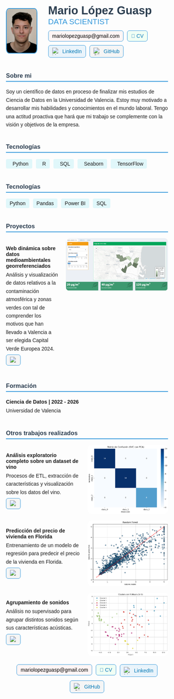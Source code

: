 <html lang="es">
<head>
  <meta charset="UTF-8">
  <meta name="viewport" content="width=device-width, initial-scale=1">
  <title>Mario López Guasp - Portfolio</title>
  <style>
    /* Estilos base */
    body {
      font-family: Arial, sans-serif;
    }
    img.zoomable {
      transition: transform 0.3s ease;
      cursor: zoom-in;
    }
    img.zoomable:hover {
      transform: scale(1.05);
    }
    /* Lightbox (pantalla completa al hacer clic) */
    .lightbox {
      display: none;
      position: fixed;
      z-index: 1000;
      top: 0; left: 0;
      width: 100vw;
      height: 100vh;
      background-color: rgba(0,0,0,0.8);
      justify-content: center;
      align-items: center;
    }
    .lightbox img {
      max-width: 90%;
      max-height: 90%;
      border-radius: 10px;
      box-shadow: 0 0 15px rgba(0,0,0,0.5);
    }
    .lightbox:target {
      display: flex;
    }
    /* Botón de cerrar */
    .lightbox-close {
      position: absolute;
      top: 20px;
      right: 30px;
      font-size: 40px;
      color: white;
      text-decoration: none;
      font-weight: bold;
    }
    .lightbox-close:hover {
      color: #ddd;
    }
  </style>
</head>
<body>


<!-- CONTENEDOR PRINCIPAL -->
<div style="max-width: 900px; margin: 0 auto; padding: 30px; font-family: Arial, sans-serif;">

  <!-- Header completo con foto a la izquierda y datos a la derecha -->
  <div style="display: flex; align-items: center; gap: 30px; margin-bottom: 40px;">
    <!-- Imagen -->
    <img src="assets/fotocarnetmario.jfif" alt="Foto de Mario" style="width: 120px; height: 120px; border-radius: 10%; object-fit: cover; border: 2px solid #3498db;">
    <!-- Información: nombre, título y botones -->
    <div style="display: flex; flex-direction: column; gap: 12px;">
      <!-- Nombre y título -->
      <div>
        <h1 style="color: #2c3e50; font-size: 2.2em; margin: 0;">Mario López Guasp</h1>
        <h2 style="color: #3498db; font-weight: 300; margin: 0;">DATA SCIENTIST</h2>
      </div>
      <!-- Botones de contacto -->
      <div style="display: flex; flex-wrap: wrap; gap: 10px;">
        <a href="mailto:mariolopezguasp@gmail.com" style="text-decoration: none;">
          <div style="display: flex; align-items: center; gap: 8px; background-color: #fff5f5; padding: 6px 10px; border-radius: 6px; border: 1px solid #3498db;">
            <span style="color: #000000;">mariolopezguasp@gmail.com</span>
          </div>
        </a>
        <a href="assets/CV_MarioLopezGuasp.pdf" target="_blank" style="text-decoration: none;">
          <div style="display: flex; align-items: center; gap: 8px; background-color: #f0fff4; padding: 6px 10px; border-radius: 6px; border: 1px solid #3498db;">
            <span style="color: #0077b5; font-weight: 500;">📄 CV</span>
          </div>
        </a>
        <a href="https://www.linkedin.com/in/mario-l%C3%B3pez-guasp-56b462225/" target="_blank" style="text-decoration: none;">
          <div style="display: flex; align-items: center; gap: 8px; background-color: #eaf4fb; padding: 6px 10px; border-radius: 6px; border: 1px solid #3498db;">
            <img src="https://cdn.jsdelivr.net/gh/devicons/devicon/icons/linkedin/linkedin-original.svg" alt="LinkedIn" style="width: 20px; height: 20px;">
            <span style="color: #0077b5;">LinkedIn</span>
          </div>
        </a>
        <a href="https://github.com/mariolopezguasp" target="_blank" style="text-decoration: none;">
          <div style="display: flex; align-items: center; gap: 8px; background-color: #f5f5f5; padding: 6px 10px; border-radius: 6px; border: 1px solid #3498db;">
            <img src="https://cdn.jsdelivr.net/gh/devicons/devicon/icons/github/github-original.svg" alt="GitHub" style="width: 20px; height: 20px;">
            <span style="color: #0077b5;">GitHub</span>
          </div>
        </a>
      </div>
    </div>
  </div>

  <!-- Sección Sobre mí -->
  <div style="margin-bottom: 40px;">
    <h3 style="color: #2c3e50; border-bottom: 2px solid #3498db; padding-bottom: 5px;">Sobre mi</h3>
    <p style="line-height: 1.6; margin: 0;">Soy un científico de datos en proceso de finalizar mis estudios de Ciencia de Datos en la Universidad de Valencia. Estoy muy motivado a desarrollar mis habilidades y conocimientos en el mundo laboral. Tengo una actitud proactiva que hará que mi trabajo se complemente con la visión y objetivos de la empresa.</p>
  </div>


<!-- Añadir Devicon -->
<link rel="stylesheet" href="https://cdn.jsdelivr.net/gh/devicons/devicon@v2.15.1/devicon.min.css">

<!-- Sección Tecnologías -->
<div style="margin-bottom: 40px;">
  <h3 style="color: #2c3e50; border-bottom: 2px solid #3498db; padding-bottom: 5px;">Tecnologías</h3>
  <div style="display: flex; flex-wrap: wrap; gap: 10px;">
    <span style="background: #e0f7fa; padding: 5px 10px; border-radius: 4px; display: flex; align-items: center;">
      <i class="devicon-python-plain" style="font-size: 30px; margin-right: 8px;"></i> Python
    </span>
    <span style="background: #e0f7fa; padding: 5px 10px; border-radius: 4px; display: flex; align-items: center;">
      <i class="devicon-r-plain" style="font-size: 30px; margin-right: 8px;"></i> R
    </span>
    <span style="background: #e0f7fa; padding: 5px 10px; border-radius: 4px; display: flex; align-items: center;">
      <i class="devicon-mysql-plain" style="font-size: 30px; margin-right: 8px;"></i> SQL
    </span>
    <span style="background: #e0f7fa; padding: 5px 10px; border-radius: 4px; display: flex; align-items: center;">
      <i class="devicon-seaborn-original" style="font-size: 30px; margin-right: 8px;"></i> Seaborn
    </span>
    <span style="background: #e0f7fa; padding: 5px 10px; border-radius: 4px; display: flex; align-items: center;">
      <i class="devicon-tensorflow-original" style="font-size: 30px; margin-right: 8px;"></i> TensorFlow
    </span>
  </div>
</div>


  <!-- Sección Tecnologías -->
  <div style="margin-bottom: 40px;">
    <h3 style="color: #2c3e50; border-bottom: 2px solid #3498db; padding-bottom: 5px;">Tecnologías</h3>
    <div style="display: flex; flex-wrap: wrap; gap: 10px;">
      <span style="background: #e0f7fa; padding: 5px 10px; border-radius: 4px;">Python</span>
      <span style="background: #e0f7fa; padding: 5px 10px; border-radius: 4px;">Pandas</span>
      <span style="background: #e0f7fa; padding: 5px 10px; border-radius: 4px;">Power BI</span>
      <span style="background: #e0f7fa; padding: 5px 10px; border-radius: 4px;">SQL</span>
    </div>
  </div>



<!-- Sección Proyectos -->
<div style="margin-bottom: 40px;">
  <h3 style="color: #2c3e50; border-bottom: 2px solid #3498db; padding-bottom: 5px;">Proyectos</h3>
  <div style="display: flex; justify-content: space-between; align-items: flex-start; gap: 20px; margin-bottom: 15px;">
     <!-- Ejemplo modificado con zoom y ampliación -->
  <div style="display: flex; justify-content: space-between; align-items: flex-start; gap: 20px; margin-bottom: 15px;">
    <div style="flex: 1;">
      <h4 style="margin-bottom: 5px;">Web dinámica sobre datos medioambientales georreferenciados</h4>
      <p style="margin: 0; line-height: 1.6;">Análisis y visualización de datos relativos a la contaminación atmosférica y zonas verdes con tal de comprender los motivos que han llevado a Valencia a ser elegida Capital Verde Europea 2024.</p>
      <a href="https://github.com/mariolopezguasp/ValenciaVerde" target="_blank" style="text-decoration: none;">
        <div style="display: inline-flex; align-items: center; gap: 8px; background-color: #f5f5f5; padding: 5px 10px; border-radius: 6px; border: 1px solid #3498db; margin-top: 5px;">
          <img src="https://cdn.jsdelivr.net/gh/devicons/devicon/icons/github/github-original.svg" alt="GitHub" style="width: 18px; height: 18px;">
        </div>
      </a>
    </div>
    <!-- Imagen con zoom y lightbox -->
    <a href="#img1"><img src="assets/verdep.PNG" alt="Web ValenciaVerde" class="zoomable" style="width: 280px; border-radius: 10px; object-fit: cover;"></a>
  </div>

  <!-- Lightbox para ver en grande -->
  <div id="img1" class="lightbox">
    <a href="#" class="lightbox-close">&times;</a>
    <img src="assets/verdep.PNG" alt="Web ValenciaVerde Ampliada">
  </div>
</div>

  <!-- Sección Formación -->
  <div style="margin-bottom: 40px;">
    <h3 style="color: #2c3e50; border-bottom: 2px solid #3498db; padding-bottom: 5px;">Formación</h3>
    <div style="margin-bottom: 15px;">
      <h4 style="margin-bottom: 5px;">Ciencia de Datos | 2022 - 2026</h4>
      <p style="margin: 0; line-height: 1.6;">Universidad de Valencia</p>
    </div>
  </div>

<!-- Sección Otros trabajos -->
<div style="margin-bottom: 40px;">
  <h3 style="color: #2c3e50; border-bottom: 2px solid #3498db; padding-bottom: 5px;">Otros trabajos realizados</h3>
     <!-- Ejemplo modificado con zoom y ampliación -->
  <div style="display: flex; justify-content: space-between; align-items: flex-start; gap: 20px; margin-bottom: 15px;">
    <div style="flex: 1;">
      <h4 style="margin-bottom: 5px;">Análisis exploratorio completo sobre un dataset de vino</h4>
      <p style="margin: 0; line-height: 1.6;">Procesos de ETL, extracción de características y visualización sobre los datos del vino.</p>
      <a href="https://github.com/mariolopezguasp/Vino" target="_blank" style="text-decoration: none;">
        <div style="display: inline-flex; align-items: center; gap: 8px; background-color: #f5f5f5; padding: 5px 10px; border-radius: 6px; border: 1px solid #3498db; margin-top: 5px;">
          <img src="https://cdn.jsdelivr.net/gh/devicons/devicon/icons/github/github-original.svg" alt="GitHub" style="width: 18px; height: 18px;">
        </div>
      </a>
    </div>
    <!-- Imagen con zoom y lightbox -->
    <a href="#img2"><img src="assets/vino.PNG" alt="Web ValenciaVerde" class="zoomable" style="width: 220px; border-radius: 10px; object-fit: cover;"></a>
  </div>

  <!-- Lightbox para ver en grande -->
  <div id="img2" class="lightbox">
    <a href="#" class="lightbox-close">&times;</a>
    <img src="assets/vino.PNG" alt="Web ValenciaVerde Ampliada">
  </div>

  <div style="display: flex; justify-content: space-between; align-items: flex-start; gap: 20px; margin-bottom: 15px;">
    <div style="flex: 1;">
      <h4 style="margin-bottom: 5px;">Predicción del precio de vivienda en Florida</h4>
      <p style="margin: 0; line-height: 1.6;">Entrenamiento de un modelo de regresión para predecir el precio de la vivienda en Florida.</p>
      <a href="https://github.com/mariolopezguasp/CasasCalifornia" target="_blank" style="text-decoration: none;">
        <div style="display: inline-flex; align-items: center; gap: 8px; background-color: #f5f5f5; padding: 5px 10px; border-radius: 6px; border: 1px solid #3498db; margin-top: 5px;">
          <img src="https://cdn.jsdelivr.net/gh/devicons/devicon/icons/github/github-original.svg" alt="GitHub" style="width: 18px; height: 18px;">
        </div>
      </a>
    </div>
    <!-- Imagen con zoom y lightbox -->
    <a href="#img3"><img src="assets/RF.PNG" alt="Web ValenciaVerde" class="zoomable" style="width: 220px; border-radius: 10px; object-fit: cover;"></a>
  </div>

   <!-- Lightbox para ver en grande -->
  <div id="img3" class="lightbox">
    <a href="#" class="lightbox-close">&times;</a>
    <img src="assets/RF.PNG" alt="Web ValenciaVerde Ampliada">
  </div>

  <div style="display: flex; justify-content: space-between; align-items: flex-start; gap: 20px; margin-bottom: 15px;">
    <div style="flex: 1;">
      <h4 style="margin-bottom: 5px;">Agrupamiento de sonidos</h4>
      <p style="margin: 0; line-height: 1.6;">Análisis no supervisado para agrupar distintos sonidos según sus características acústicas.</p>
      <a href="https://github.com/mariolopezguasp/AgrupamientoSonidos" target="_blank" style="text-decoration: none;">
        <div style="display: inline-flex; align-items: center; gap: 8px; background-color: #f5f5f5; padding: 5px 10px; border-radius: 6px; border: 1px solid #3498db; margin-top: 5px;">
          <img src="https://cdn.jsdelivr.net/gh/devicons/devicon/icons/github/github-original.svg" alt="GitHub" style="width: 18px; height: 18px;">
        </div>
      </a>
    </div>
    <!-- Imagen con zoom y lightbox -->
    <a href="#img4"><img src="assets//cluster.PNG" alt="Web ValenciaVerde" class="zoomable" style="width: 220px; border-radius: 10px; object-fit: cover;"></a>
  </div>

   <!-- Lightbox para ver en grande -->
  <div id="img4" class="lightbox">
    <a href="#" class="lightbox-close">&times;</a>
    <img src="assets//cluster.PNG" alt="Web ValenciaVerde Ampliada">
  </div>

  <!-- Footer con botones de contacto -->
  <div style="text-align: center; margin-top: 20px;">
    <div style="display: flex; justify-content: center; flex-wrap: wrap; gap: 10px; margin-top: 20px;">
      <a href="mailto:mariolopezguasp@gmail.com" style="text-decoration: none;">
        <div style="display: flex; align-items: center; gap: 8px; background-color: #fff5f5; padding: 6px 10px; border-radius: 6px; border: 1px solid #3498db;">
          <span style="color: #000000;">mariolopezguasp@gmail.com</span>
        </div>
      </a>
      <a href="assets/CV_MarioLopezGuasp.pdf" target="_blank" style="text-decoration: none;">
        <div style="display: flex; align-items: center; gap: 8px; background-color: #f0fff4; padding: 6px 10px; border-radius: 6px; border: 1px solid #3498db;">
          <span style="color: #0077b5; font-weight: 500;">📄 CV</span>
        </div>
      </a>
      <a href="https://www.linkedin.com/in/mario-l%C3%B3pez-guasp-56b462225/" target="_blank" style="text-decoration: none;">
        <div style="display: flex; align-items: center; gap: 8px; background-color: #eaf4fb; padding: 6px 10px; border-radius: 6px; border: 1px solid #3498db;">
          <img src="https://cdn.jsdelivr.net/gh/devicons/devicon/icons/linkedin/linkedin-original.svg" alt="LinkedIn" style="width: 20px; height: 20px;">
          <span style="color: #0077b5;">LinkedIn</span>
        </div>
      </a>
      <a href="https://github.com/mariolopezguasp" target="_blank" style="text-decoration: none;">
        <div style="display: flex; align-items: center; gap: 8px; background-color: #f5f5f5; padding: 6px 10px; border-radius: 6px; border: 1px solid #3498db;">
          <img src="https://cdn.jsdelivr.net/gh/devicons/devicon/icons/github/github-original.svg" alt="GitHub" style="width: 20px; height: 20px;">
          <span style="color: #0077b5;">GitHub</span>
        </div>
      </a>
    </div>
  </div>

</div>
